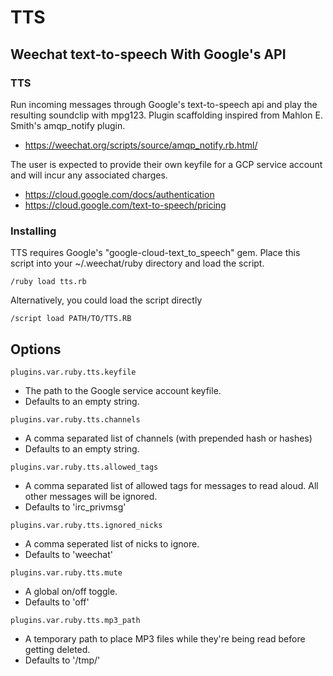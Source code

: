 # TTS
## Weechat text-to-speech With Google's API


### TTS

Run incoming messages through Google's text-to-speech api and play the resulting
soundclip with mpg123. Plugin scaffolding inspired from Mahlon E. Smith's
amqp_notify plugin.

 - https://weechat.org/scripts/source/amqp_notify.rb.html/

The user is expected to provide their own keyfile for a GCP service account and
will incur any associated charges.

 - https://cloud.google.com/docs/authentication
 - https://cloud.google.com/text-to-speech/pricing

### Installing

TTS requires Google's "google-cloud-text_to_speech" gem. Place this script into
your ~/.weechat/ruby directory and load the script.

```/ruby load tts.rb```

Alternatively, you could load the script directly

```/script load PATH/TO/TTS.RB```

Options
-------

```plugins.var.ruby.tts.keyfile```

 - The path to the Google service account keyfile.
 - Defaults to an empty string.

```plugins.var.ruby.tts.channels```

 - A comma separated list of channels (with prepended hash or hashes)
 - Defaults to an empty string.

```plugins.var.ruby.tts.allowed_tags```

 - A comma separated list of allowed tags for messages to read aloud. All other
   messages will be ignored.
 - Defaults to 'irc_privmsg'

```plugins.var.ruby.tts.ignored_nicks```

 - A comma seperated list of nicks to ignore.
 - Defaults to 'weechat'

```plugins.var.ruby.tts.mute```

 - A global on/off toggle.
 - Defaults to 'off'

```plugins.var.ruby.tts.mp3_path```

 - A temporary path to place MP3 files while they're being read before getting deleted.
 - Defaults to '/tmp/'
